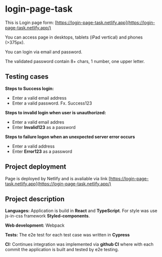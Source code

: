 # login-page-task

This is Login page form: [https://login-page-task.netlify.app](https://login-page-task.netlify.app/)

You can access page in desktops, tablets (iPad vertical) and phones (>375px).

You can login via email and password. 

The validated password contain 8+ chars, 1 number, one upper letter.

## Testing cases

**Steps to Success login:**

- Enter a valid email address
- Enter a valid password. Fx. Success123

**Steps to invalid login when user is unauthorized:**

- Enter a valid email addres
- Enter **Invalid123** as a password

**Steps to failure logon when an unexpected server error occurs**

- Enter a valid address
- Enter **Error123** as a password

## Project deployment

Page is deployed by Netlify and is avaliable via link [https://login-page-task.netlify.app](https://login-page-task.netlify.app/)

## Project description

**Languages:** Application is build in **React** and **TypeScript**. For style was use js-in-css framework **Styled-components**.

**Web development:** Webpack

**Tests:** The e2e test for each test case was written in **Cypress**

**CI:** Continues integration was implemented via **github CI** where with each commit the application is built and tested by e2e testing.
